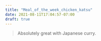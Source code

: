```yaml
---
title: "Meal_of_the_week_chicken_katsu"
date: 2021-08-11T17:04:57-07:00
draft: true
---
```

> Absolutely great with Japanese curry.  
  


